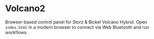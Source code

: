 # Volcano2

Browser-based control panel for Storz & Bickel Volcano Hybrid. Open `index.html` in a modern browser to connect via Web Bluetooth and run workflows.
